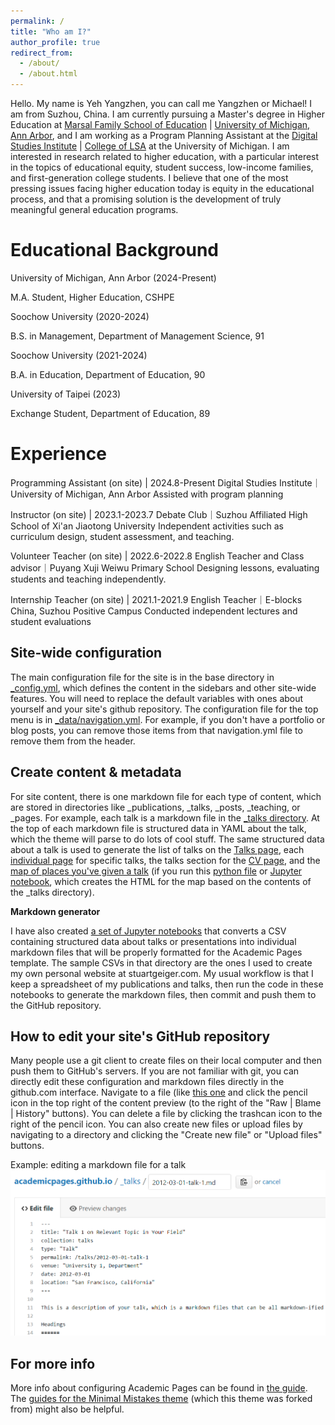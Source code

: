 ```yaml
---
permalink: /
title: "Who am I?"
author_profile: true
redirect_from: 
  - /about/
  - /about.html
---
```


Hello. My name is Yeh Yangzhen, you can call me Yangzhen or Michael! I am from Suzhou, China. 
I am currently pursuing a Master's degree in Higher Education at [Marsal Family School of Education](https://marsal.umich.edu/) |  [University of Michigan, Ann Arbor](https://umich.edu/), and I am working as a Program Planning Assistant at the [Digital Studies Institute](https://www.digitalstudies.umich.edu/) | [College of LSA](https://lsa.umich.edu/) at the University of Michigan. 
I am interested in research related to higher education, with a particular interest in the topics of educational equity, student success, low-income families, and first-generation college students. I believe that one of the most pressing issues facing higher education today is equity in the educational process, and that a promising solution is the development of truly meaningful general education programs.

Educational Background
======
University of Michigan, Ann Arbor (2024-Present)

M.A. Student, Higher Education, CSHPE

Soochow University (2020-2024)

B.S. in Management, Department of Management Science, 91

Soochow University (2021-2024)

B.A. in Education, Department of Education, 90

University of Taipei (2023)

Exchange Student, Department of Education, 89

Experience
======
Programming Assistant (on site) | 2024.8-Present
Digital Studies Institute｜University of Michigan, Ann Arbor
Assisted with program planning

Instructor (on site) | 2023.1-2023.7
Debate Club｜Suzhou Affiliated High School of Xi'an Jiaotong University
Independent activities such as curriculum design, student assessment, and teaching.

Volunteer Teacher (on site) | 2022.6-2022.8
English Teacher and Class advisor｜Puyang Xuji Weiwu Primary School
Designing lessons, evaluating students and teaching independently.

Internship Teacher (on site) | 2021.1-2021.9
English Teacher｜E-blocks China, Suzhou Positive Campus 
Conducted independent lectures and student evaluations

Site-wide configuration
------
The main configuration file for the site is in the base directory in [_config.yml](https://github.com/academicpages/academicpages.github.io/blob/master/_config.yml), which defines the content in the sidebars and other site-wide features. You will need to replace the default variables with ones about yourself and your site's github repository. The configuration file for the top menu is in [_data/navigation.yml](https://github.com/academicpages/academicpages.github.io/blob/master/_data/navigation.yml). For example, if you don't have a portfolio or blog posts, you can remove those items from that navigation.yml file to remove them from the header. 

Create content & metadata
------
For site content, there is one markdown file for each type of content, which are stored in directories like _publications, _talks, _posts, _teaching, or _pages. For example, each talk is a markdown file in the [_talks directory](https://github.com/academicpages/academicpages.github.io/tree/master/_talks). At the top of each markdown file is structured data in YAML about the talk, which the theme will parse to do lots of cool stuff. The same structured data about a talk is used to generate the list of talks on the [Talks page](https://academicpages.github.io/talks), each [individual page](https://academicpages.github.io/talks/2012-03-01-talk-1) for specific talks, the talks section for the [CV page](https://academicpages.github.io/cv), and the [map of places you've given a talk](https://academicpages.github.io/talkmap.html) (if you run this [python file](https://github.com/academicpages/academicpages.github.io/blob/master/talkmap.py) or [Jupyter notebook](https://github.com/academicpages/academicpages.github.io/blob/master/talkmap.ipynb), which creates the HTML for the map based on the contents of the _talks directory).

**Markdown generator**

I have also created [a set of Jupyter notebooks](https://github.com/academicpages/academicpages.github.io/tree/master/markdown_generator
) that converts a CSV containing structured data about talks or presentations into individual markdown files that will be properly formatted for the Academic Pages template. The sample CSVs in that directory are the ones I used to create my own personal website at stuartgeiger.com. My usual workflow is that I keep a spreadsheet of my publications and talks, then run the code in these notebooks to generate the markdown files, then commit and push them to the GitHub repository.

How to edit your site's GitHub repository
------
Many people use a git client to create files on their local computer and then push them to GitHub's servers. If you are not familiar with git, you can directly edit these configuration and markdown files directly in the github.com interface. Navigate to a file (like [this one](https://github.com/academicpages/academicpages.github.io/blob/master/_talks/2012-03-01-talk-1.md) and click the pencil icon in the top right of the content preview (to the right of the "Raw | Blame | History" buttons). You can delete a file by clicking the trashcan icon to the right of the pencil icon. You can also create new files or upload files by navigating to a directory and clicking the "Create new file" or "Upload files" buttons. 

Example: editing a markdown file for a talk
![Editing a markdown file for a talk](/images/editing-talk.png)

For more info
------
More info about configuring Academic Pages can be found in [the guide](https://academicpages.github.io/markdown/). The [guides for the Minimal Mistakes theme](https://mmistakes.github.io/minimal-mistakes/docs/configuration/) (which this theme was forked from) might also be helpful.
